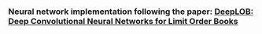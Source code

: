 ### Neural network implementation following the paper: [DeepLOB: Deep Convolutional Neural Networks for Limit Order Books](https://arxiv.org/abs/1808.03668)
